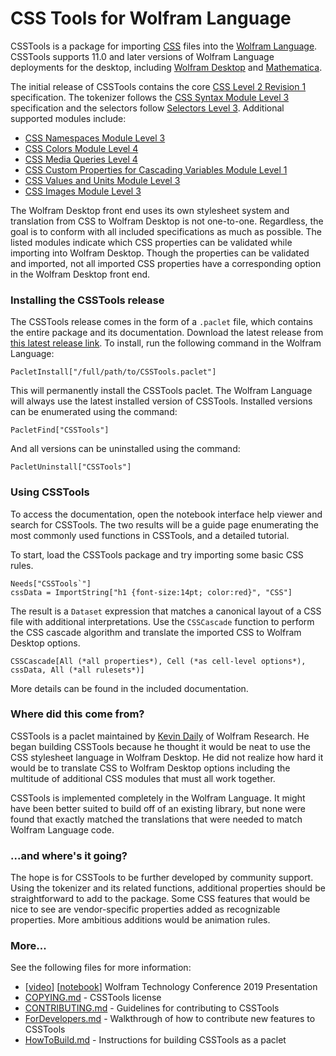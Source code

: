 # CSS Tools for Wolfram Language

CSSTools is a package for importing [CSS](https://www.w3.org/Style/CSS/) files into the [Wolfram Language](https://www.wolfram.com/language/). CSSTools supports 11.0 and later versions of Wolfram Language deployments for the desktop, including [Wolfram Desktop](https://www.wolfram.com/desktop/) and [Mathematica](https://www.wolfram.com/mathematica/).

The initial release of CSSTools contains the core [CSS Level 2 Revision 1](https://www.w3.org/TR/CSS2/) specification. The tokenizer follows the [CSS Syntax Module Level 3](https://www.w3.org/TR/css-syntax-3/) specification and the selectors follow [Selectors Level 3](https://www.w3.org/TR/selectors-3/). Additional supported modules include:
* [CSS Namespaces Module Level 3](https://www.w3.org/TR/css-namespaces-3/)
* [CSS Colors Module Level 4](https://www.w3.org/TR/css-color-4/)
* [CSS Media Queries Level 4](https://www.w3.org/TR/mediaqueries-4/)
* [CSS Custom Properties for Cascading Variables Module Level 1](https://drafts.csswg.org/css-variables/)
* [CSS Values and Units Module Level 3](https://www.w3.org/TR/css-values-3/)
* [CSS Images Module Level 3](https://drafts.csswg.org/css-images-3)

The Wolfram Desktop front end uses its own stylesheet system and translation from CSS to Wolfram Desktop is not one-to-one. Regardless, the goal is to conform with all included specifications as much as possible. The listed modules indicate which CSS properties can be validated while importing into Wolfram Desktop. Though the properties can be validated and imported, not all imported CSS properties have a corresponding option in the Wolfram Desktop front end.

### Installing the CSSTools release

The CSSTools release comes in the form of a `.paclet` file, which contains the entire package and its documentation. Download the latest release from [this latest release link](https://github.com/WolframResearch/CSSTools/releases/latest/download/CSSTools-1.3.0.paclet). To install, run the following command in the Wolfram Language:
```
PacletInstall["/full/path/to/CSSTools.paclet"]
```
This will permanently install the CSSTools paclet. The Wolfram Language will always use the latest installed version of CSSTools. Installed versions can be enumerated using the command:
```
PacletFind["CSSTools"]
```
And all versions can be uninstalled using the command:
```
PacletUninstall["CSSTools"]
```

### Using CSSTools

To access the documentation, open the notebook interface help viewer and search for CSSTools. The two results will be a guide page enumerating the most commonly used functions in CSSTools, and a detailed tutorial.

To start, load the CSSTools package and try importing some basic CSS rules.
```
Needs["CSSTools`"]
cssData = ImportString["h1 {font-size:14pt; color:red}", "CSS"]
```    
The result is a `Dataset` expression that matches a canonical layout of a CSS file with additional interpretations. Use the `CSSCascade` function to perform the CSS cascade algorithm and translate the imported CSS to Wolfram Desktop options.
```
CSSCascade[All (*all properties*), Cell (*as cell-level options*), cssData, All (*all rulesets*)]
```    
More details can be found in the included documentation.
    

### Where did this come from?

CSSTools is a paclet maintained by [Kevin Daily](https://github.com/KMDaily) of Wolfram Research. He began building CSSTools because he thought it would be neat to use the CSS stylesheet language in Wolfram Desktop. He did not realize how hard it would be to translate CSS to Wolfram Desktop options including the multitude of additional CSS modules that must all work together.

CSSTools is implemented completely in the Wolfram Language. It might have been better suited to build off of an existing library, but none were found that exactly matched the translations that were needed to match Wolfram Language code.

### ...and where's it going?

The hope is for CSSTools to be further developed by community support. Using the tokenizer and its related functions, additional properties should be straightforward to add to the package. Some CSS features that would be nice to see are vendor-specific properties added as recognizable properties. More ambitious additions would be animation rules.

### More...

See the following files for more information:

* [[video](https://www.wolfram.com/broadcast/video.php?v=2842)] [[notebook](https://files.wolframcdn.com/pub/www.wolfram.com/technology-conference/2019/Tuesday/2019KevinDailyCSSImport.nb)] Wolfram Technology Conference 2019 Presentation
* [COPYING.md](COPYING.md) - CSSTools license
* [CONTRIBUTING.md](CONTRIBUTING.md) - Guidelines for contributing to CSSTools
* [ForDevelopers.md](ForDevelopers.md) - Walkthrough of how to contribute new features to CSSTools
* [HowToBuild.md](HowToBuild.md) - Instructions for building CSSTools as a paclet
